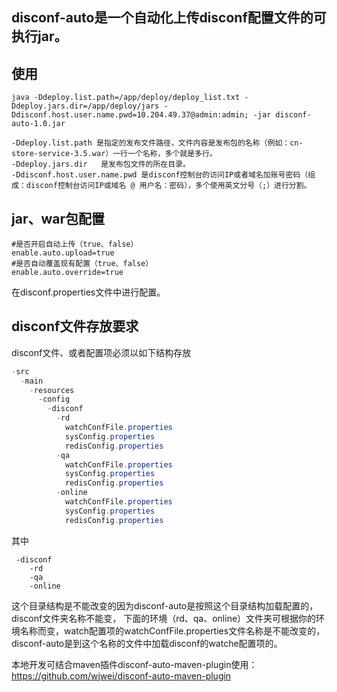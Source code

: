 ## disconf-auto是一个自动化上传disconf配置文件的可执行jar。

## 使用
```
java -Ddeploy.list.path=/app/deploy/deploy_list.txt -Ddeploy.jars.dir=/app/deploy/jars -Ddisconf.host.user.name.pwd=10.204.49.37@admin:admin; -jar disconf-auto-1.0.jar
```

```
-Ddeploy.list.path 是指定的发布文件路径，文件内容是发布包的名称（例如：cn-store-service-3.5.war）一行一个名称，多个就是多行。
-Ddeploy.jars.dir   是发布包文件的所在目录。
-Ddisconf.host.user.name.pwd 是disconf控制台的访问IP或者域名加账号密码（组成：disconf控制台访问IP或域名 @ 用户名：密码），多个使用英文分号（;）进行分割。
```                             

## jar、war包配置
```properties
#是否开启自动上传（true、false）
enable.auto.upload=true
#是否自动覆盖现有配置（true、false）
enable.auto.override=true
```

在disconf.properties文件中进行配置。

## disconf文件存放要求
disconf文件、或者配置项必须以如下结构存放

```java
-src
  -main
    -resources
      -config
        -disconf
          -rd
            watchConfFile.properties
            sysConfig.properties
            redisConfig.properties
          -qa
            watchConfFile.properties
            sysConfig.properties
            redisConfig.properties
          -online
            watchConfFile.properties
            sysConfig.properties
            redisConfig.properties
```

其中 
```
 -disconf
    -rd
    -qa
    -online
```
这个目录结构是不能改变的因为disconf-auto是按照这个目录结构加载配置的，disconf文件夹名称不能变，
下面的环境（rd、qa、online）文件夹可根据你的环境名称而变，watch配置项的watchConfFile.properties文件名称是不能改变的，
disconf-auto是到这个名称的文件中加载disconf的watche配置项的。 

本地开发可结合maven插件disconf-auto-maven-plugin使用：https://github.com/wjwei/disconf-auto-maven-plugin


